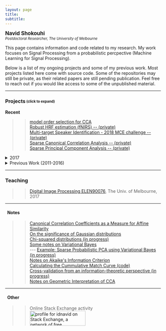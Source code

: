 ```yaml
---
layout: page
title: 
subtitle:  
---
```

**<span style="font-size:larger;">Navid Shokouhi</span>**<br/>
*<sup>Postdoctoral Researcher, The University of Melbourne</sup>*

This page contains information and code related to my research. My work focuses on Signal Processing from a probabilistic percpective (Machine Learning for Signal Processing).

Below is a list of my ongoing projects and some of my previous work. Most projects listed here come with source code. Some of the repositories may still be private, as their related papers are still pending publication. Feel free to reach out if you would like access to some of the unpublished material.

------

### Projects<sub><sup> (click to expand)</sup></sub>

**Recent**<br/>
>>   <a href="https://github.com/idnavid/selectOrder_public">model order selection for CCA</a><br/>
>>   <a href="https://github.com/idnavid/robustHRF">Robust HRF estimation (fNIRS) -- (private)</a><br/>
>>   <a href="https://github.com/idnavid/multispeaker_openset">Multi-target Speaker Identification - 2018 MCE challenge -- (private)</a><br/>
>>   <a href="https://github.com/idnavid/sparse_CCA">Sparse Canonical Correlation Analysis -- (private)</a><br/>
>>   <a href="https://github.com/idnavid/sparse_PCA">Sparse Principal Component Analysis -- (private)</a><br/>

<details><summary>
   2017
</summary>
&nbsp&nbsp<a href="https://github.com/idnavid/RBFadapt">RBF Neural Networks -- (private)</a><br/>
&nbsp&nbsp<a href="https://github.com/idnavid/selectOrder_public">model order selection</a><br/>
&nbsp&nbsp<a href="http://ieeexplore.ieee.org/document/8290677/">2D-Whitening for face recognition</a><br/>
&nbsp&nbsp<a href="https://github.com/idnavid/spkr_diarization">Speaker Diarization (python)</a><br/>
</details>

<details><summary>
   Previous Work (2011-2016)
</summary>
PhD (UT Dallas, 2017) dissertation: Speaker Recognition and Diarization in Multi-Speaker Signals. A link to my dissertation can be found <a href="https://github.com/idnavid/dissertation/blob/master/SHOKOUHI-DISSERTATION-2017-rev3.pdf">here.</a><br/>
   &nbsp&nbspSome code excerpts from my PhD work:
   Overlapped Speech Detection <a href="https://github.com/idnavid/pyknograms">(code)</a> and <a href="https://ieeexplore.ieee.org/document/7872488/">(paper)</a><br/>
&nbsp&nbsp<a href="https://github.com/cyu0913/CRSS-SpkrDiar">UTDallas-CRSS Speaker Diarization tool-box -- (private)</a><br/>
&nbsp&nbsp<a href="https://github.com/idnavid/speech_activity_detection">Speech Activity Detection for UT-Dallas projects</a><br/>
&nbsp&nbsp<a href="https://github.com/idnavid/py_vad_tool">light-weight Speech Activity Detection</a><br/>
&nbsp&nbsp<a href="https://github.com/idnavid/sre2016">Speaker verification (includes code additions to Kaldi: NDA, Clustering, DCF calculations</a><br/>   
</details>

------
### Teaching
>> <a href="https://github.com/idnavid/imageprocessing_elen90076">Digital Image Processing ELEN90076</a>, The Univ. of Melbourne, 2017

------
#### &nbsp;&nbsp;Notes
>> [Canonical Correlation Coefficients as a Measure for Affine Similarity](https://github.com/idnavid/misc/blob/master/comparingSimilarityMeasures.ipynb)<br/>
>> [On the significance of Gaussian distributions](https://github.com/idnavid/misc/blob/master/Gaussian_approximation.md)<br/>
>> [Chi-squared distributions (in progress)](NA)<br/>
>> [Some notes on Variational Bayes](https://github.com/idnavid/misc/blob/master/variationalbayes_doc1.ipynb)<br/>
   --- [Example: Sparse Probabilistic PCA using Variational Bayes (in progress)](na)<br/>
>> [Notes on Akaike's Information Criterion](https://github.com/idnavid/misc/blob/master/deriving_aic.pdf)<br/>
>> [Calculating the Cummulative Match Curve (code)](https://github.com/idnavid/misc/blob/master/plot_cmc.m)<br/>
>> [Cross-validation from an information-theoretic perspective (in progress)](na)<br/>
>> [Notes on Geometric Interpretation of CCA](https://github.com/idnavid/misc/blob/master/cca_geometricinterp.ipynb)<br/>

------
#### &nbsp;&nbsp;Other<br/>
>> Online Stack Exchange activity<br/>
>> <a href="https://stackexchange.com/users/1800970/idnavid?tab=accounts"><img src="https://stackexchange.com/users/flair/1800970.png" width="180" height="48" alt="profile for idnavid on Stack Exchange, a network of free, community-driven Q&amp;A sites" title="profile for idnavid on Stack Exchange, a network of free, community-driven Q&amp;A sites" /></a> <br/>
